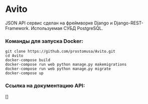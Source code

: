 <h1> Avito </h1>
JSON API сервис сделан на фреймворке Django и Django-REST-Framework. Используемая СУБД PostgreSQL.

### Команды для запуска Docker:

```
git clone https://github.com/prostomusa/Avito.git
cd Avito
docker-compose build
docker-compose run web python manage.py makemigrations
docker-compose run web python manage.py migrate
docker-compose up
```

### Ссылка на документацию API:
[]
